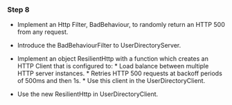 ### Step 8

- Implement an Http Filter, BadBehaviour, to randomly return an HTTP 500 from any request.
- Introduce the BadBehaviourFilter to UserDirectoryServer.
- Implement an object ResilientHttp with a function which creates an HTTP Client that is configured to:
      * Load balance between multiple HTTP server instances.
      * Retries HTTP 500 requests at backoff periods of 500ms and then 1s.
      * Use this client in the UserDirectoryClient.   
      
- Use the new ResilientHttp in UserDirectoryClient.   